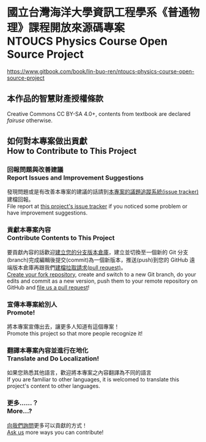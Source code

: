 # 國立台灣海洋大學資訊工程學系《普通物理》課程開放來源碼專案<br />NTOUCS Physics Course Open Source Project
<https://www.gitbook.com/book/lin-buo-ren/ntoucs-physics-course-open-source-project>

## 本作品的智慧財產授權條款
Creative Commons CC BY-SA 4.0+, contents from textbook are declared *fairuse* otherwise.

## 如何對本專案做出貢獻<br>How to Contribute to This Project
### 回報問題與改善建議<br>Report Issues and Improvement Suggestions
發現問題或是有改善本專案的建議的話請到[本專案的議題追蹤系統(issue tracker)](https://github.com/Lin-Buo-Ren/NTOUCS-Physics-Course-Open-Source-Project/issues)建檔回報。  
File report at [this project's issue tracker](https://github.com/Lin-Buo-Ren/NTOUCS-Physics-Course-Open-Source-Project/issues) if you noticed some problem or have improvement suggestions.

### 貢獻本專案內容<br>Contribute Contents to This Project
要貢獻內容的話歡迎[建立您的分支版本倉庫](https://github.com/Lin-Buo-Ren/NTOUCS-Physics-Course-Open-Source-Project/fork)，建立並切換至一個新的 Git 分支(branch)完成編輯後提交(commit)為一個新版本，推送(push)到您的 GitHub 遠端版本倉庫再跟我們[建檔拉取請求(pull request)](https://github.com/Lin-Buo-Ren/NTOUCS-Physics-Course-Open-Source-Project/pull/new)。  
[Create your fork repository](https://github.com/Lin-Buo-Ren/NTOUCS-Physics-Course-Open-Source-Project/fork), create and switch to a new Git branch, do your edits and commit as a new version, push them to your remote repository on GitHub and [file us a pull request](https://github.com/Lin-Buo-Ren/NTOUCS-Physics-Course-Open-Source-Project/pull/new)!

### 宣傳本專案給別人<br>Promote!
將本專案宣傳出去，讓更多人知道有這個專案！  
Promote this project so that more people recognize it!

### 翻譯本專案內容並進行在地化<br>Translate and Do Localization!
如果您熟悉其他語言，歡迎將本專案之內容翻譯為不同的語言  
If you are familiar to other languages, it is welcomed to translate this project's content to other languages.

### 更多……？<br>More...?
[向我們詢問](https://github.com/Lin-Buo-Ren/NTOUCS-Physics-Course-Open-Source-Project/issues)更多可以貢獻的方式！    
[Ask us](https://github.com/Lin-Buo-Ren/NTOUCS-Physics-Course-Open-Source-Project/issues) more ways you can contribute!
